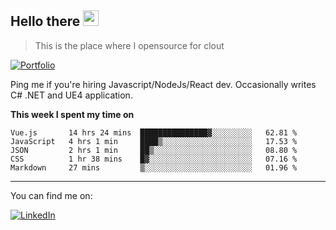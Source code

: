 <h2>Hello there <img src="https://camo.githubusercontent.com/2019d90b5d6b109833b6e130852e36fce013bb14/68747470733a2f2f63756c746f667468657061727479706172726f742e636f6d2f706172726f74732f68642f6c6170746f705f706172726f742e676966" width="25px"></h2>

>This is the place where I opensource for clout

[![Portfolio](https://img.shields.io/badge/web-portfolio-black)](https://izqalan.github.io/?utm_source=github&utm_medium=social&utm_campaign=portfolio)

Ping me if you're hiring Javascript/NodeJs/React dev. Occasionally writes C# .NET and UE4 application.

**This week I spent my time on**
<!--START_SECTION:waka-->
```text
Vue.js       14 hrs 24 mins  ███████████████▓░░░░░░░░░   62.81 % 
JavaScript   4 hrs 1 min     ████▒░░░░░░░░░░░░░░░░░░░░   17.53 % 
JSON         2 hrs 1 min     ██▒░░░░░░░░░░░░░░░░░░░░░░   08.80 % 
CSS          1 hr 38 mins    █▓░░░░░░░░░░░░░░░░░░░░░░░   07.16 % 
Markdown     27 mins         ▒░░░░░░░░░░░░░░░░░░░░░░░░   01.96 % 
```
<!--END_SECTION:waka-->
___

You can find me on:

[![LinkedIn](https://img.omvr.io/linkedin.svg)](https://www.linkedin.com/in/izqalan/)
